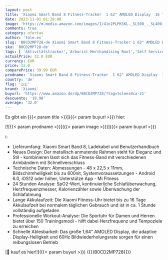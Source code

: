 ```yaml
---
layout: post
title: 'Xiaomi Smart Band 8 Fitness-Tracker  1 62" AMOLED Display  16 Tage Akkulaufzeit  5ATM  SpO2 Tracking  Schlaf-und Pulsüberwachung  150+ Trainings Modi  Schrittzähler  Graphite Black'
date: 2023-11-01 01:29:00
image: 'https://m.media-amazon.com/images/I/41n2PLPKSKL._SL500_._SL400_.jpg'
comments: true
category: ofertas
author: 'tole.es'
slug: 'B0CD2MP728-de Xiaomi Smart Band 8 Fitness-Tracker 1 62" AMOLED Display...'
sku: 'B0CD2MP728-de'
tags: [ 'Aktivitätstracker','Arborist Merchandising Root','Self Service','Special Features Stores','Sport','Sport & Freizeit','Sportelektronik','Sports-Promotions','ef3a019d-6628-41d5-b303-291126686917_0','ef3a019d-6628-41d5-b303-291126686917_7401','xiaomi','🇩🇪', ]
actualPrice: 32.0 EUR
currency: EUR
price: 32.0
comparePrice: 39.99 EUR
prodname: 'Xiaomi Smart Band 8 Fitness-Tracker  1 62" AMOLED Display  16 Tage Akkulaufzeit  5ATM  SpO2 Tracking  Schlaf-und Pulsüberwachung  150+ Trainings Modi  Schrittzähler  Graphite Black'
country: 'de'
flag: '🇩🇪'
brand: 'Xiaomi'
buyurl: 'https://www.amazon.de/dp/B0CD2MP728/?tag=tolees0ca-21'
descuento: '19.98'
average: '32.0'
---
```


Es gibt ein [{{< param title >}}]({{< param buyurl >}}) hier:

[![{{< param prodname >}}]({{< param image >}})]({{< param buyurl >}})

ℹ️:

- Lieferumfang: Xiaomi Smart Band 8, Ladekabel und Benutzerhandbuch
- Neues Design: Der metallisch anmutende Rahmen steht für Eleganz und Stil - kombinieren lässt sich das Fitness-Band mit verschiedenen Armbändern mit Schnellverschluss
- Technische Daten: Abmessungen - 48 x 22,5 x 11mm, Bildschirmhelligkeit bis zu 600nit, Systemvoraussetzungen - Android 6.0, iOS12 oder höher, Unterstütze App - Mi Fitness
- 24 Stunden Analyse: SpO2-Wert, kontinuierliche Schlafüberwachung, Herzfrequenzmesser, Kalorienzähler sowie Überwachung der Schlafatmung
- Lange Akkulaufzeit: Die Xiaomi Fitness-Uhr bietet bis zu 16 Tage Akkulaufzeit bei normalem täglichen Gebrauch und ist in ca. 1 Stunde vollständig aufgeladen
- Professionelle Workout-Analyse: Die Sportuhr für Damen und Herren bietet über 150 Trainingsmodi - hilft dabei Herzfrequenz und Tempoziele zu erreichen
- Schnelle Ablesbarkeit: Das große 1,64" AMOLED Display, die adaptive Display-Helligkeit und 60Hz Bildwiederholungsrate sorgen für einen reibungslosen Betrieb

[🛒 kauf es hier!!]({{< param buyurl >}})
{{<world>}}B0CD2MP728{{</world>}}

